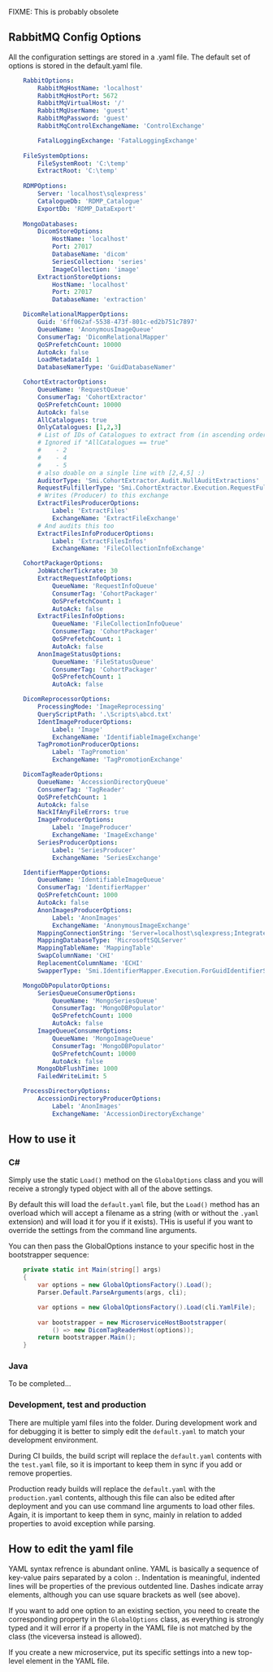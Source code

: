 ﻿
FIXME: This is probably obsolete

## RabbitMQ Config Options

All the configuration settings are stored in a .yaml file. The default set of options is stored in the default.yaml file.

```yaml
    RabbitOptions:
        RabbitMqHostName: 'localhost'
        RabbitMqHostPort: 5672
        RabbitMqVirtualHost: '/'
        RabbitMqUserName: 'guest'
        RabbitMqPassword: 'guest'
        RabbitMqControlExchangeName: 'ControlExchange'

        FatalLoggingExchange: 'FatalLoggingExchange'
        
    FileSystemOptions:
        FileSystemRoot: 'C:\temp'
        ExtractRoot: 'C:\temp'
            
    RDMPOptions:
        Server: 'localhost\sqlexpress'
        CatalogueDb: 'RDMP_Catalogue'
        ExportDb: 'RDMP_DataExport'
    
    MongoDatabases:
        DicomStoreOptions:
            HostName: 'localhost'
            Port: 27017
            DatabaseName: 'dicom'
            SeriesCollection: 'series'
            ImageCollection: 'image'
        ExtractionStoreOptions:
            HostName: 'localhost'
            Port: 27017
            DatabaseName: 'extraction'

    DicomRelationalMapperOptions:
        Guid: '6ff062af-5538-473f-801c-ed2b751c7897'
        QueueName: 'AnonymousImageQueue'
        ConsumerTag: 'DicomRelationalMapper'
        QoSPrefetchCount: 10000
        AutoAck: false
        LoadMetadataId: 1
        DatabaseNamerType: 'GuidDatabaseNamer'

    CohortExtractorOptions:
        QueueName: 'RequestQueue'
        ConsumerTag: 'CohortExtractor'
        QoSPrefetchCount: 10000
        AutoAck: false
        AllCatalogues: true
        OnlyCatalogues: [1,2,3]
        # List of IDs of Catalogues to extract from (in ascending order).
        # Ignored if "AllCatalogues == true"
        #    - 2
        #    - 4
        #    - 5
        # also doable on a single line with [2,4,5] :)
        AuditorType: 'Smi.CohortExtractor.Audit.NullAuditExtractions'
        RequestFulfillerType: 'Smi.CohortExtractor.Execution.RequestFulfillers.FromCataloguesExtractionRequestFulfiller'
        # Writes (Producer) to this exchange
        ExtractFilesProducerOptions: 
            Label: 'ExtractFiles'
            ExchangeName: 'ExtractFileExchange'
        # And audits this too
        ExtractFilesInfoProducerOptions: 
            Label: 'ExtractFilesInfos'
            ExchangeName: 'FileCollectionInfoExchange'

    CohortPackagerOptions:
        JobWatcherTickrate: 30
        ExtractRequestInfoOptions: 
            QueueName: 'RequestInfoQueue'
            ConsumerTag: 'CohortPackager'
            QoSPrefetchCount: 1
            AutoAck: false
        ExtractFilesInfoOptions:
            QueueName: 'FileCollectionInfoQueue'
            ConsumerTag: 'CohortPackager'
            QoSPrefetchCount: 1
            AutoAck: false
        AnonImageStatusOptions:
            QueueName: 'FileStatusQueue'
            ConsumerTag: 'CohortPackager'
            QoSPrefetchCount: 1
            AutoAck: false

    DicomReprocessorOptions:
        ProcessingMode: 'ImageReprocessing'
        QueryScriptPath: '.\Scripts\abcd.txt'
        IdentImageProducerOptions: 
            Label: 'Image'
            ExchangeName: 'IdentifiableImageExchange'
        TagPromotionProducerOptions: 
            Label: 'TagPromotion'
            ExchangeName: 'TagPromotionExchange'

    DicomTagReaderOptions:
        QueueName: 'AccessionDirectoryQueue'
        ConsumerTag: 'TagReader'
        QoSPrefetchCount: 1
        AutoAck: false
        NackIfAnyFileErrors: true
        ImageProducerOptions: 
            Label: 'ImageProducer'
            ExchangeName: 'ImageExchange'
        SeriesProducerOptions: 
            Label: 'SeriesProducer'
            ExchangeName: 'SeriesExchange'

    IdentifierMapperOptions:
        QueueName: 'IdentifiableImageQueue'
        ConsumerTag: 'IdentifierMapper'
        QoSPrefetchCount: 1000
        AutoAck: false
        AnonImagesProducerOptions: 
            Label: 'AnonImages'
            ExchangeName: 'AnonymousImageExchange'
        MappingConnectionString: 'Server=localhost\sqlexpress;Integrated Security=true;Initial Catalog=MappingDatabase;'
        MappingDatabaseType: 'MicrosoftSQLServer'
        MappingTableName: 'MappingTable'
        SwapColumnName: 'CHI'
        ReplacementColumnName: 'ECHI'
        SwapperType: 'Smi.IdentifierMapper.Execution.ForGuidIdentifierSwapper'

    MongoDbPopulatorOptions:
        SeriesQueueConsumerOptions:
            QueueName: 'MongoSeriesQueue'
            ConsumerTag: 'MongoDBPopulator'
            QoSPrefetchCount: 1000
            AutoAck: false
        ImageQueueConsumerOptions:
            QueueName: 'MongoImageQueue'
            ConsumerTag: 'MongoDBPopulator'
            QoSPrefetchCount: 10000
            AutoAck: false
        MongoDbFlushTime: 1000
        FailedWriteLimit: 5

    ProcessDirectoryOptions:
        AccessionDirectoryProducerOptions:
            Label: 'AnonImages'
            ExchangeName: 'AccessionDirectoryExchange'
```

## How to use it

### C#

Simply use the static `Load()` method on the `GlobalOptions` class and you will receive a strongly typed object with all
of the above settings.

By default this will load the `default.yaml` file, but the `Load()` method has an overload which will accept a filename as a string (with or without the `.yaml` extension)
and will load it for you if it exists). THis is useful if you want to override the settings from the command line arguments.

You can then pass the GlobalOptions instance to your specific host in the bootstrapper sequence:

```csharp
    private static int Main(string[] args)
    {
        var options = new GlobalOptionsFactory().Load();
        Parser.Default.ParseArguments(args, cli);

        var options = new GlobalOptionsFactory().Load(cli.YamlFile);
            
        var bootstrapper = new MicroserviceHostBootstrapper(
            () => new DicomTagReaderHost(options));
        return bootstrapper.Main();
    }
```

### Java

To be completed...

### Development, test and production

There are multiple yaml files into the folder. During development work and for debugging it is better to simply edit the `default.yaml` to match your development 
environment.

During CI builds, the build script will replace the `default.yaml` contents with the `test.yaml` file, so it is important to keep them in sync if you
add or remove properties.

Production ready builds will replace the `default.yaml` with the `production.yaml` contents, although this file can also be edited after deployment and 
you can use command line arguments to load other files. Again, it is important to keep them in sync, mainly in relation to added properties to avoid 
exception while parsing.

## How to edit the yaml file

YAML syntax refrence is abundant online. YAML is basically a sequence of key-value pairs separated by a colon `:`. Indentation is meaningful,
indented lines will be properties of the previous outdented line. Dashes indicate array elements, although you can use square brackets as well (see above).

If you want to add one option to an existing section, you need to create the corresponding property in the `GlobalOptions` class, as
everything is strongly typed and it will error if a property in the YAML file is not matched by the class (the viceversa instead is allowed).

If you create a new microservice, put its specific settings into a new top-level element in the YAML file.
